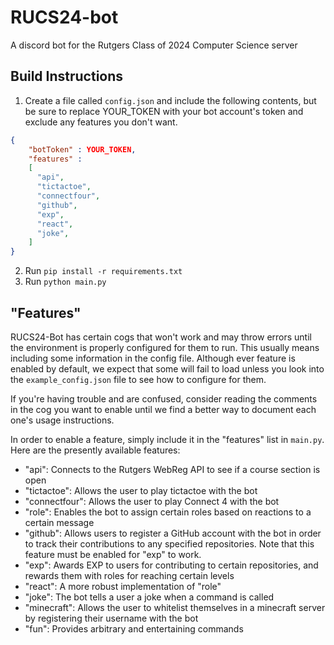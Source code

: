 # RUCS24-bot

A discord bot for the Rutgers Class of 2024 Computer Science server

## Build Instructions

1. Create a file called `config.json` and include the following contents, but be sure to replace YOUR_TOKEN with your bot account's token and exclude any features you don't want.
```json
{
    "botToken" : YOUR_TOKEN,
    "features" :
    [
      "api",
      "tictactoe",
      "connectfour",
      "github",
      "exp",
      "react",
      "joke",
    ]
}
```
2. Run `pip install -r requirements.txt`
3. Run `python main.py`

## "Features"

RUCS24-Bot has certain cogs that won't work and may throw errors
until the environment is properly configured for them to run. This
usually means including some information in the config file. Although
ever feature is enabled by default, we expect that some will fail to
load unless you look into the `example_config.json` file to see how to
configure for them.

If you're having trouble and are confused, consider reading the comments
in the cog you want to enable until we find a better way to document
each one's usage instructions.

In order to enable a feature, simply include it in the "features" list 
in `main.py`. Here are the presently available features:

* "api": Connects to the Rutgers WebReg API to see if a course section is open
* "tictactoe": Allows the user to play tictactoe with the bot
* "connectfour": Allows the user to play Connect 4 with the bot
* "role": Enables the bot to assign certain roles based on reactions to a certain message
* "github": Allows users to register a GitHub account with the bot in order to track their contributions to any specified repositories. Note that this feature must be enabled for "exp" to work.
* "exp": Awards EXP to users for contributing to certain repositories, and rewards them with roles for reaching certain levels
* "react": A more robust implementation of "role"
* "joke": The bot tells a user a joke when a command is called
* "minecraft": Allows the user to whitelist themselves in a minecraft server by registering their username with the bot
* "fun": Provides arbitrary and entertaining commands
